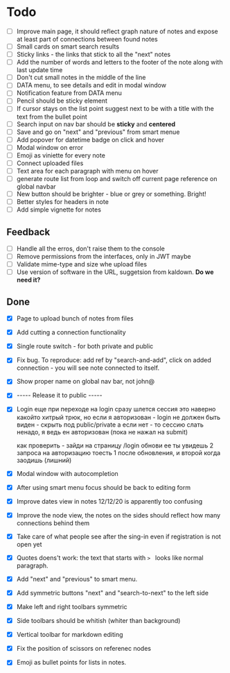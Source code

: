 # Todo

 - [ ] Improve main page, it should reflect graph nature of notes and expose at least part of connections between found notes
 - [ ] Small cards on smart search results
 - [ ] Sticky links - the links that stick to all the "next" notes
 - [ ] Add the number of words and letters to the footer of the note along with last update time
 - [ ] Don't cut small notes in the middle of the line
 - [ ] DATA menu, to see details and edit in modal window
 - [ ] Notification feature from DATA menu
 - [ ] Pencil should be sticky element
 - [ ] If cursor stays on the list point suggest next to be with a title with the text from the bullet point
 - [ ] Search input on nav bar should be __sticky__ and __centered__
 - [ ] Save and go on "next" and "previous" from smart menue
 - [ ] Add popover for datetime badge on click and hover
 - [ ] Modal window on error
 - [ ] Emoji as viniette for every note
 - [ ] Connect uploaded files
 - [ ] Text area for each paragraph with menu on hover
 - [ ] generate route list from loop and switch off current page reference on global navbar
 - [ ] New button should be brighter - blue or grey or something. Bright!
 - [ ] Better styles for headers in note
 - [ ] Add simple vignette for notes

## Feedback

  - [ ] Handle all the erros, don't raise them to the console
  - [ ] Remove permissions from the interfaces, only in JWT maybe
  - [ ] Validate mime-type and size whe upload files
  - [ ] Use version of software in the URL, suggetsion from kaldown. __Do we need it?__

## Done

 - [x] Page to upload bunch of notes from files
 - [x] Add cutting a connection functionality
 - [x] Single route switch - for both private and public
 - [x] Fix bug. To reproduce: add ref by "search-and-add", click on added connection - you will see note connected to itself.
 - [x] Show proper name on global nav bar, not john@
 - [x] ----- Release it to public -----
 - [x] Login
    еще при переходе на login сразу шлется сессия
    это наверно какойто хитрый трюк, но
    если я авторизован - login не должен быть виден - скрыть под public/private
    а если нет - то сессию слать ненадо, я ведь ен авторизован (пока не нажал на submit)

    как проверить - зайди на страницу /login
    обнови ее
    ты увидешь 2 запроса на авторизацию
    тоесть 1 после обновления, и второй когда заодишь (лишний)
 - [x] Modal window with autocompletion
 - [x] After using smart menu focus should be back to editing form
 - [x] Improve dates view in notes 12/12/20 is apparently too confusing
 - [x] Improve the node view, the notes on the sides should reflect how many connections behind them
 - [x] Take care of what people see after the sing-in even if registration is not open yet
 - [x] Quotes doens't work: the text that starts with `> ` looks like normal paragraph.
 - [x] Add "next" and "previous" to smart menu.
 - [x] Add symmetric buttons "next" and "search-to-next" to the left side
 - [x] Make left and right toolbars symmetric
 - [x] Side toolbars should be whitish (whiter than background)
 - [x] Vertical toolbar for markdown editing
 - [x] Fix the position of scissors on referenec nodes
 - [x] Emoji as bullet points for lists in notes.
